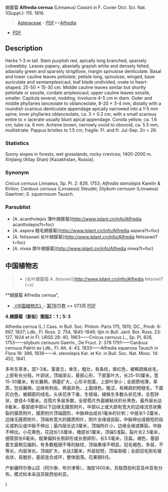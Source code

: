 翅膜菊 **Alfredia cernua** (Linnaeus) Cassini in F. Cuvier Dict. Sci. Nat. 1(Suppl.): 115. 1816.

> [Asteraceae](http://www.iplant.cn/info/Asteraceae?t=foc) - [PDF](http://www.iplant.cn/foc/pdf/Asteraceae.pdf)>>[Alfredia](http://www.iplant.cn/info/Alfredia?t=foc)
 - [PDF](http://www.iplant.cn/foc/pdf/Alfredia.pdf)

## Description

Herbs 1-3 m tall. Stem purplish red, apically long branched, sparsely cobwebby. Leaves papery, abaxially grayish white and densely felted, adaxially green and sparsely strigillose, margin spinulose denticulate. Basal and lower cauline leaves petiolate; petiole long, spinulose, winged, base auriculate and semiamplexicaul; leaf blade undivided, ovate to heart-shaped, 25-50 × 15-30 cm. Middle cauline leaves similar but shortly petiolate or sessile, cordate amplexicaul; upper cauline leaves sessile, smaller. Capitula several, nodding. Involucre 4-5 cm in diam. Outer and middle phyllaries lanceolate to oblanceolate, 8-20 × 3-4 mm, distally with a roundish scarious denticulate appendage apically narrowed into a 1-5 mm spine; inner phyllaries oblanceolate, ca. 3 × 0.3 cm, with a small scarious entire to ± lacerate usually blunt apical appendage. Corolla yellow, ca. 1.6 cm, tube ca. 6 mm. Achene brown, narrowly ovoid to obovoid, ca. 5.5 mm, multistriate. Pappus bristles to 1.5 cm, fragile. Fl. and fr. Jul-Sep. 2*n* = 26.

### Statistics
Sunny slopes in forests, wet grasslands, rocky crevices; 1400-2000 m. Xinjiang (Altay Shan) [Kazakhstan, Russia].

### Synonym
*Cnicus cernuus* Linnaeus, Sp. Pl. 2: 826. 1753; *Alfredia stenolepis* Karelin & Kirilov; *Carduus cernuus* (Linnaeus) Steudel; *Silybum cernuum* (Linnaeus) Gaertner; *S. squarrosum* Tausch.

### Parsublist

* [A.  acantholepis  薄叶翅膜菊](http://www.iplant.cn/info/Alfredia acantholepis?t=foc)
* [A.  aspera  糙毛翅膜菊](http://www.iplant.cn/info/Alfredia aspera?t=foc)
* [A.  fetissowii  长叶翅膜菊](http://www.iplant.cn/info/Alfredia fetissowii?t=foc)
* [A.  nivea  厚叶翅膜菊](http://www.iplant.cn/info/Alfredia nivea?t=foc)

## 中国植物志

> * [长叶翅膜菊  A.  fetsowii](http://www.iplant.cn/info/Alfredia fetsowii?t=z)

**翅膜菊 Alfredia cernua",

* [《中国植物志》](http://www.iplant.cn/frps)- [第78(1)卷](http://www.iplant.cn/frps/vol/78(1)) >> 073页 [PDF](http://www.iplant.cn/frps/pdf/78(1)/073.PDF)

**4.翅膜菊（新拟）图版2：1；5: 3**

Alfredia cernua (L.) Cass. in Bull. Soc. Philom. Paris 175, 1815; DC., Prodr. 6: 667, 1837; Ldb., Fl. Ross. 2: 754, 1845-1846; lljin in Bull. Jard. Bot. Russ. 23: 127, 1924 et in Fl. URSS 28: 40, 1963——Cnicus cernuus L., Sp. Pl, 826, 1753——silybum cernuum Gaertn., De Fruct. 2: 378 1791——Carduus cernuus Patrin ex Ldb., Fl. Alt. 4: 43, 1833——Alfredia squarosa Tausch in Flora 19: 396, 1836——A. stenolepis Kar. et Kir. in Bull. Soc. Nat. Mosc. 14: 452, 1841.

多年生草本，高1-3米。茎直立，单生，粗壮，有条纹，紫红色，被稀疏蛛丝毛，上部有长分枝。叶卵状，顶端渐尖，基部心形，下部茎叶大，长25-50厘米，宽15-30厘米，有长翼柄，柄基扩大，心形半抱茎，上部叶渐小；全部质地薄，草质，包括翼柄，边缘有刺齿，两面异色，上面绿色，粗涩，有稀疏的短糙毛，下面灰白色，被稠密的绒毛。头状花序下垂，生枝端，植株生多数头状花序。总苞钟状，直径4-5厘米。总苞片多层多数，全部苞片外面被粘伏的长黑色，最外层长达8毫米，基部或中部以下边缘无膜质附片，中部以上或大部有宽大的边缘流苏状撕裂的膜质附片，膜质附片顶端圆形，中脉伸出成长1毫米的针刺；中层长1-2厘米，边缘无膜质附片，顶端有宽大的膜质附片，附片全缘或齿裂，中脉伸出成极短的齿尖或刺尖或中脉不伸出；最内层长达3厘米，顶端附片小，边缘全缘或撕裂，中脉不伸出。小花黄色，花冠长1.6厘米，檐部长1厘米，顶端5浅裂，裂片长2.5毫米，细管部长6毫米。瘦果偏斜长倒卵形或长倒卵形，长5.5毫米，压扁，褐色，基部着生面稍见偏斜，有多数粗细不等的脉纹，顶端果缘不明显。冠毛褐色，多层，不等长，内层渐长，顶端扩大，长达2厘米，外层较短，顶端渐细；全部冠毛刚毛锯齿状，易脆折，基部连合成环，整体脱落。花果期9月。

产新疆阿尔泰山区（阿尔泰、布尔津等），海拔1400米。苏联西伯利亚及中亚有分布。模式标本采自苏联西伯利亚。

}